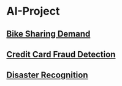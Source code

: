 # AI-Project

## [Bike Sharing Demand](https://github.com/marsathoriq/AI-Project/blob/main/code/Bike%20Sharing%20Demand.ipynb)

## [Credit Card Fraud Detection](https://github.com/marsathoriq/AI-Project/blob/main/code/Credit%20Card%20Fraud%20Detection.ipynb)

## [Disaster Recognition](https://github.com/marsathoriq/AI-Project/blob/main/code/Disaster%20Recognition.ipynb)
